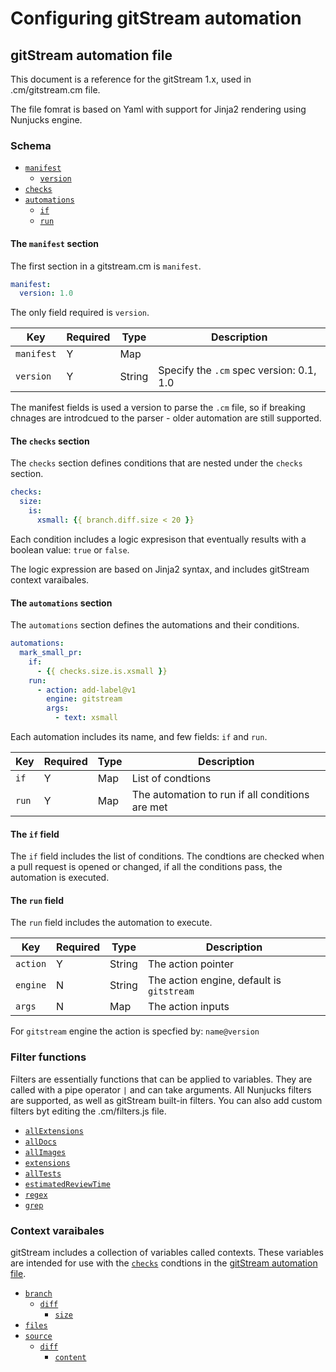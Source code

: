 # Configuring gitStream automation

## gitStream automation file

This document is a reference for the gitStream 1.x, used in .cm/gitstream.cm file.

The file fomrat is based on Yaml with support for Jinja2 rendering using Nunjucks engine.

### Schema

- [`manifest`](#the-manifest-section)
    - [`version`](#the-version-field)
- [`checks`](#the-checks-section)
- [`automations`](#the-automations-section)
    - [`if`](#the-if-field)
    - [`run`](#the-run-field)

#### The `manifest` section

The first section in a gitstream.cm is `manifest`.

```yaml
manifest:
  version: 1.0
```

The only field required is `version`.

| Key         | Required | Type    | Description                              |
| ----------- | ---------|---------|----------------------------------------- |
| `manifest`  | Y        | Map     |                                          |
| `version`   | Y        | String  | Specify the `.cm` spec version: 0.1, 1.0 |

The manifest fields is used a version to parse the `.cm` file, so if breaking chnages are 
introdcued to the parser - older automation are still supported.

#### The `checks` section

The `checks` section defines conditions that are nested under the `checks` section.  

```yaml
checks:
  size:
    is:
      xsmall: {{ branch.diff.size < 20 }}
```

Each condition includes a logic expresison that eventually results with a boolean value: `true` or `false`. 

The logic expression are based on Jinja2 syntax, and includes gitStream context varaibales.

#### The `automations` section

The `automations` section defines the automations and their conditions. 

```yaml
automations:
  mark_small_pr:
    if:
      - {{ checks.size.is.xsmall }}
    run:
      - action: add-label@v1
        engine: gitstream
        args:
          - text: xsmall
```

Each automation includes its name, and few fields: `if` and `run`.

| Key         | Required | Type    | Description                                     |
| ----------- | ---------|---------|------------------------------------------------ |
| `if`        | Y        | Map     | List of condtions                               |
| `run`       | Y        | Map     | The automation to run if all conditions are met |

#### The `if` field

The `if` field includes the list of conditions. The condtions are checked when a pull request is opened or changed, if all the conditions pass, the automation is executed.

#### The `run` field

The `run` field includes the automation to execute. 

| Key         | Required | Type    | Description                                     |
| ----------- | ---------|---------|------------------------------------------------ |
| `action`    | Y        | String  | The action pointer                              |
| `engine`    | N        | String  | The action engine, default is `gitstream`       |
| `args`      | N        | Map     | The action inputs                               |

For `gitstream` engine the action is specfied by: `name@version`

### Filter functions

Filters are essentially functions that can be applied to variables. They are called with a pipe 
operator `|` and can take arguments. All Nunjucks filters are supported, as well as gitStream 
built-in filters. You can also add custom filters byt editing the .cm/filters.js file.

- [`allExtensions`](#the-allExtensions-filter)
- [`allDocs`](#the-allDocs-filter)
- [`allImages`](#the-allImages-filter)
- [`extensions`](#the-extensions-filter)
- [`allTests`](#the-allTests-filter)
- [`estimatedReviewTime`](#the-estimatedReviewTime-filter)
- [`regex`](#the-regex-filter)
- [`grep`](#the-grep-filter)

### Context varaibales

gitStream includes a collection of variables called contexts. These variables are intended 
for use with the [`checks`](#the-checks-section) condtions in the 
[gitStream automation file](#gitstream-automation-file).

- [`branch`](#the-branch-context)
    - [`diff`](#the-branch-diff-context)
        - [`size`](#the-branch-diff-size-context)
- [`files`](#the-files-context)
- [`source`](#the-source-context)
    - [`diff`](#the-source-diff-context)
        - [`content`](#the-source-diff-content-context)
